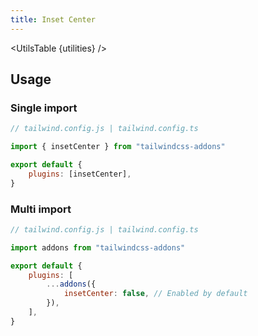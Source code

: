 ```yaml
---
title: Inset Center
---
```


<script>
	import UtilsTable from "$lib/UtilsTable.svelte"
	import { getUtilities } from "$utils/tailwind.js"
	import { insetCenter } from "tailwindcss-addons"
	const utilities = getUtilities(insetCenter.handler);
</script>

<UtilsTable {utilities} />

## Usage

### Single import

```js
// tailwind.config.js | tailwind.config.ts

import { insetCenter } from "tailwindcss-addons"

export default {
    plugins: [insetCenter],
}
```

### Multi import

```js
// tailwind.config.js | tailwind.config.ts

import addons from "tailwindcss-addons"

export default {
    plugins: [
        ...addons({
            insetCenter: false, // Enabled by default
        }),
    ],
}
```
